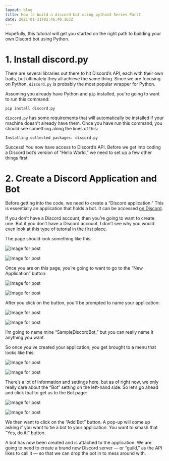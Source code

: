 ```yaml
---
layout: blog
title: How to build a discord bot using python3 Series Part1
date: 2021-01-31T02:46:40.163Z
---
```

<!--StartFragment-->

 Hopefully, this tutorial will get you started on the right path to building your own Discord bot using Python.

<!--StartFragment-->

# 1. Install discord.py

There are several libraries out there to hit Discord’s API, each with their own traits, but ultimately they all achieve the same thing. Since we are focusing on Python, `discord.py` is probably the most popular wrapper for Python.

Assuming you already have Python and `pip` installed, you're going to want to run this command:

```
pip install discord.py
```

`discord.py` has some requirements that will automatically be installed if your machine doesn't already have them. Once you have run this command, you should see something along the lines of this:

```
Installing collected packages: discord.py
```

Success! You now have access to Discord’s API. Before we get into coding a Discord bot’s version of “Hello World,” we need to set up a few other things first.



<!--StartFragment-->

# 2. Create a Discord Application and Bot

Before getting into the code, we need to create a “Discord application.” This is essentially an application that holds a bot. It can be accessed [on Discord](https://discordapp.com/developers/applications).

If you don’t have a Discord account, then you’re going to want to create one. But if you don’t have a Discord account, I don’t see why you would even look at this type of tutorial in the first place.

The page should look something like this:

![Image for post](https://miro.medium.com/max/60/1*xqTTS2z7BdOnqTi9x7SKKw.png?q=20)

![Image for post](https://miro.medium.com/max/3156/1*xqTTS2z7BdOnqTi9x7SKKw.png)

Once you are on this page, you’re going to want to go to the “New Application” button:

![Image for post](https://miro.medium.com/max/60/1*_lrx7BpIh6a--Pwr63IgYw.png?q=20)

![Image for post](https://miro.medium.com/max/3156/1*_lrx7BpIh6a--Pwr63IgYw.png)

After you click on the button, you’ll be prompted to name your application:

![Image for post](https://miro.medium.com/max/60/1*PaXGaldb6dJ4FKoavAmlXg.png?q=20)

![Image for post](https://miro.medium.com/max/553/1*PaXGaldb6dJ4FKoavAmlXg.png)

I’m going to name mine “SampleDiscordBot,” but you can really name it anything you want.

So once you’ve created your application, you get brought to a menu that looks like this:

![Image for post](https://miro.medium.com/max/60/1*F3Ekk7eiKsYIOYbeas8DCg.png?q=20)

![Image for post](https://miro.medium.com/max/3024/1*F3Ekk7eiKsYIOYbeas8DCg.png)

There’s a lot of information and settings here, but as of right now, we only really care about the “Bot” setting on the left-hand side. So let’s go ahead and click that to get us to the Bot page:

![Image for post](https://miro.medium.com/max/60/1*DmqXq5I39gVOzuvaPh-6ZQ.png?q=20)

![Image for post](https://miro.medium.com/max/3001/1*DmqXq5I39gVOzuvaPh-6ZQ.png)

We then want to click on the “Add Bot” button. A pop-up will come up asking if you want to tie a bot to your application. You want to smash that “Yes, do it!” button.

A bot has now been created and is attached to the application. We are going to need to create a brand new Discord server — or “guild,” as the API likes to call it — so that we can drop the bot in to mess around with.

<!--EndFragment-->

<!--EndFragment-->

<!--EndFragment-->